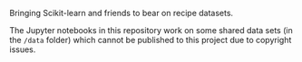 Bringing Scikit-learn and friends to bear on recipe datasets.

The Jupyter notebooks in this repository work on some shared data sets (in the `/data` folder) which cannot be published to this project due to copyright issues.
